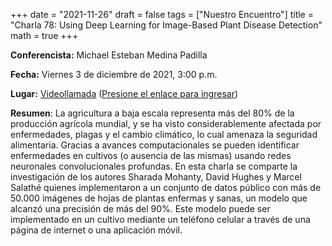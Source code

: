 +++
date      = "2021-11-26"
draft     = false
tags      = ["Nuestro Encuentro"]
title     = "Charla 78: Using Deep Learning for Image-Based Plant Disease Detection"
math      = true
+++

**Conferencista:**  Michael Esteban Medina Padilla

**Fecha:** Viernes 3 de diciembre de 2021, 3:00 p.m.

**Lugar:** [Videollamada](https://meet.google.com/izy-pzig-pbf)  ([Presione el enlace para ingresar](https://meet.google.com/izy-pzig-pbf))

**Resumen**: La agricultura a baja escala representa más del 80% de la producción agrícola mundial, y se ha visto considerablemente afectada por enfermedades, plagas y el cambio climático, lo cual amenaza la seguridad alimentaria. Gracias a avances computacionales se pueden identificar enfermedades en cultivos (o ausencia de las mismas) usando redes neuronales convolucionales profundas. En esta charla se comparte la investigación de los autores Sharada Mohanty, David Hughes y Marcel Salathé quienes implementaron a un conjunto de datos público con más de 50.000 imágenes de hojas de plantas enfermas y sanas, un modelo que alcanzó una precisión de más del 90%. Este modelo puede ser implementado en un cultivo mediante un teléfono celular a través de una página de internet o una aplicación móvil. 
                          
